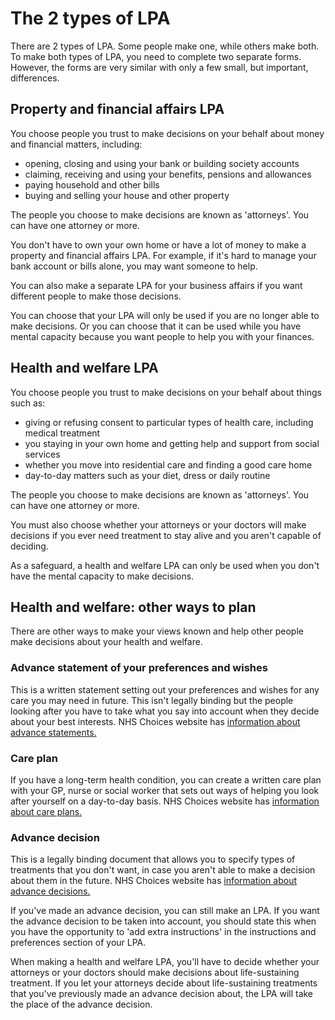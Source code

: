 # The 2 types of LPA

There are 2 types of LPA. Some people make one, while others make both. To make both types of LPA, you need to complete two separate forms. However, the forms are very similar with only a few small, but important, differences.

## Property and financial affairs LPA

You choose people you trust to make decisions on your behalf about money and financial matters, including:

* opening, closing and using your bank or building society accounts
* claiming, receiving and using your benefits, pensions and allowances
* paying household and other bills
* buying and selling your house and other property

The people you choose to make decisions are known as 'attorneys'. You can have one attorney or more.

You don't have to own your own home or have a lot of money to make a property and financial affairs LPA. For example, if it's hard to manage your bank account or bills alone, you may want someone to help.

You can also make a separate LPA for your business affairs if you want different people to make those decisions.

You can choose that your LPA will only be used if you are no longer able to make decisions. Or you can choose that it can be used while you have mental capacity because you want people to help you with your finances.

## Health and welfare LPA

You choose people you trust to make decisions on your behalf about things such as:

* giving or refusing consent to particular types of health care, including medical treatment
* you staying in your own home and getting help and support from social services
* whether you move into residential care and finding a good care home
* day-to-day matters such as your diet, dress or daily routine

The people you choose to make decisions are known as 'attorneys'. You can have one attorney or more.

You must also choose whether your attorneys or your doctors will make decisions if you ever need treatment to stay alive and you aren't capable of deciding.

As a safeguard, a health and welfare LPA can only be used when you don't have the mental capacity to make decisions.

## Health and welfare: other ways to plan

There are other ways to make your views known and help other people make decisions about your health and welfare.

### Advance statement of your preferences and wishes

This is a written statement setting out your preferences and wishes for any care you may need in future. This isn't legally binding but the people looking after you have to take what you say into account when they decide about your best interests. NHS Choices website has <a href="http://www.nhs.uk/Planners/end-of-life-care/Pages/advance-statement.aspx" rel="external" target="_blank">information about advance statements.</a>

### Care plan
If you have a long-term health condition, you can create a written care plan with your GP, nurse or social worker that sets out ways of helping you look after yourself on a day-to-day basis. NHS Choices website has <a href="http://www.nhs.uk/Planners/Yourhealth/Pages/Careplan.aspx" rel="external" target="_blank">information about care plans.</a>

### Advance decision
This is a legally binding document that allows you to specify types of treatments that you don't want, in case you aren't able to make a decision about them in the future. NHS Choices website has <a href="http://www.nhs.uk/Planners/end-of-life-care/Pages/advance-decision-to-refuse-treatment.aspx" rel="external" target="_blank">information about advance decisions.</a>

If you've made an advance decision, you can still make an LPA. If you want the advance decision to be taken into account, you should state this when you have the opportunity to 'add extra instructions' in the instructions and preferences section of your LPA.

When making a health and welfare LPA, you'll have to decide whether your attorneys or your doctors should make decisions about life-sustaining treatment. If you let your attorneys decide about life-sustaining treatments that you've previously made an advance decision about, the LPA will take the place of the advance decision.

